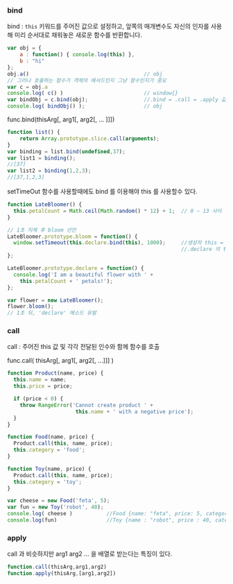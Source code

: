 ### bind

bind : `this` 키워드를 주어진 값으로 설정하고, 앞쪽의 매개변수도 자신의 인자를 사용해 미리 순서대로 채워놓은 새로운 함수를 반환합니다.

```javascript
var obj = {
    a : function() { console.log(this) },
    b : "hi"
};
obj.a()										// obj 
// 그러나 호출하는 함수가 객체의 메서드인지 그냥 함수인지가 중요
var c = obj.a
console.log( c() )							// window{}
var bindObj = c.bind(obj);					//.bind = .call = .apply 값이 같음
console.log( bindObj() );					// obj
```

func.bind(thisArg[, arg1[, arg2[, … ]]])

```javascript
function list() {
    return Array.prototype.slice.call(arguments);
}
var binding = list.bind(undefined,37);
var list1 = binding();
//[37]
var list2 = binding(1,2,3);
//[37,1,2,3]
```

setTimeOut 함수를 사용할때에도 bind 를 이용해야 this 를 사용할수 있다.

```javascript
function LateBloomer() {
  this.petalCount = Math.ceil(Math.random() * 12) + 1;	// 0 ~ 13 사이 난수
}

// 1초 지체 후 bloom 선언
LateBloomer.prototype.bloom = function() {
  window.setTimeout(this.declare.bind(this), 1000);		//생성자 this = flower, flower
    													//.declare 의 this 를 flower로
};

LateBloomer.prototype.declare = function() {
  console.log('I am a beautiful flower with ' +
    this.petalCount + ' petals!');
};

var flower = new LateBloomer();
flower.bloom();
// 1초 뒤, 'declare' 메소드 유발
```

### call

call : 주어진 this 값 및 각각 전달된 인수와 함께 함수를 호출

func.call( thisArg[, arg1[, arg2[, …]]] )

```javascript
function Product(name, price) {
  this.name = name;
  this.price = price;

  if (price < 0) {
    throw RangeError('Cannot create product ' +
                      this.name + ' with a negative price');
  }
}

function Food(name, price) {
  Product.call(this, name, price);
  this.category = 'food';
}

function Toy(name, price) {
  Product.call(this, name, price);
  this.category = 'toy';
}

var cheese = new Food('feta', 5);
var fun = new Toy('robot', 40);
console.log( cheese ) 			//Food {name: "feta", price: 5, category: "food"}
console.log(fun)				//Toy {name : "robot", price : 40, category : "toy"}
```



### apply

call 과 비슷하지만 arg1 arg2 … 을 배열로 받는다는 특징이 있다.

```javascript
function.call(thisArg,arg1,arg2)
function.apply(thisArg,[arg1,arg2])
```

